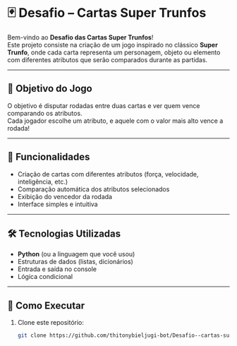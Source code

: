 # 🃏 Desafio – Cartas Super Trunfos

Bem-vindo ao **Desafio das Cartas Super Trunfos**!  
Este projeto consiste na criação de um jogo inspirado no clássico **Super Trunfo**, onde cada carta representa um personagem, objeto ou elemento com diferentes atributos que serão comparados durante as partidas.

---

## 🎯 Objetivo do Jogo

O objetivo é disputar rodadas entre duas cartas e ver quem vence comparando os atributos.  
Cada jogador escolhe um atributo, e aquele com o valor mais alto vence a rodada!

---

## 🧩 Funcionalidades

- Criação de cartas com diferentes atributos (força, velocidade, inteligência, etc.)
- Comparação automática dos atributos selecionados
- Exibição do vencedor da rodada
- Interface simples e intuitiva

---

## 🛠️ Tecnologias Utilizadas

- **Python** (ou a linguagem que você usou)
- Estruturas de dados (listas, dicionários)
- Entrada e saída no console
- Lógica condicional

---

## 🚀 Como Executar

1. Clone este repositório:
   ```bash
   git clone https://github.com/thitonybieljugi-bot/Desafio--cartas-super-trunfos.git
